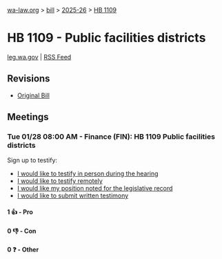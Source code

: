 [wa-law.org](/) > [bill](/bill/) > [2025-26](/bill/2025-26/) > [HB 1109](/bill/2025-26/hb/1109/)

# HB 1109 - Public facilities districts
[leg.wa.gov](https://app.leg.wa.gov/billsummary?BillNumber=1109&Year=2025&Initiative=false) | [RSS Feed](./rss.xml)

## Revisions
* [Original Bill](1/)

## Meetings
### Tue 01/28 08:00 AM - Finance (FIN): HB 1109 Public facilities districts
Sign up to testify:
* [I would like to testify in person during the hearing](https://app.leg.wa.gov/csi/Testifier/Add?chamber=House&mId=32534&aId=161891&caId=25071&tId=1)
* [I would like to testify remotely](https://app.leg.wa.gov/csi/Testifier/Add?chamber=House&mId=32534&aId=161891&caId=25071&tId=2)
* [I would like my position noted for the legislative record](https://app.leg.wa.gov/csi/Testifier/Add?chamber=House&mId=32534&aId=161891&caId=25071&tId=3)
* [I would like to submit written testimony](https://app.leg.wa.gov/csi/Testifier/Add?chamber=House&mId=32534&aId=161891&caId=25071&tId=4)

#### 1 👍 - Pro

#### 0 👎 - Con

#### 0 ❓ - Other
